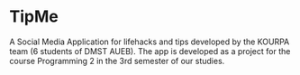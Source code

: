 # TipMe
 A Social Media Application for lifehacks and tips developed by the KOURPA team (6 students of DMST AUEB). The app is developed as a project for the course Programming 2 in the 3rd semester of our studies.
